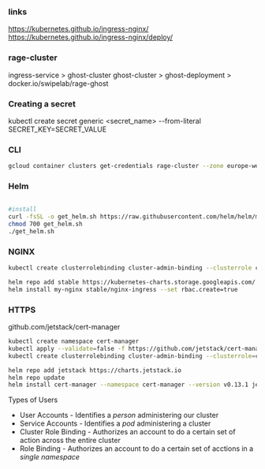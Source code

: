 ### links
https://kubernetes.github.io/ingress-nginx/
https://kubernetes.github.io/ingress-nginx/deploy/

### rage-cluster

ingress-service > ghost-cluster
ghost-cluster > ghost-deployment > docker.io/swipelab/rage-ghost

### Creating a secret
kubectl create secret generic <secret_name> --from-literal SECRET_KEY=SECRET_VALUE

### CLI

```sh
gcloud container clusters get-credentials rage-cluster --zone europe-west2-a --project co-swipelab-rage
```

### Helm
```sh

#install
curl -fsSL -o get_helm.sh https://raw.githubusercontent.com/helm/helm/master/scripts/get-helm-3
chmod 700 get_helm.sh
./get_helm.sh
```

### NGINX
```sh
kubectl create clusterrolebinding cluster-admin-binding --clusterrole cluster-admin --user $(gcloud config get-value account)

helm repo add stable https://kubernetes-charts.storage.googleapis.com/
helm install my-nginx stable/nginx-ingress --set rbac.create=true
```

### HTTPS
github.com/jetstack/cert-manager
```sh
kubectl create namespace cert-manager
kubectl apply --validate=false -f https://github.com/jetstack/cert-manager/releases/download/v0.13.1/cert-manager.yaml
kubectl create clusterrolebinding cluster-admin-binding --clusterrole=cluster-admin --user=$(gcloud config get-value core/account)

helm repo add jetstack https://charts.jetstack.io
helm repo update
helm install cert-manager --namespace cert-manager --version v0.13.1 jetstack/cert-manager
```


Types of Users
  - User Accounts - Identifies a *person* administering our cluster
  - Service Accounts - Identifies a *pod* administering a cluster
  - Cluster Role Binding - Authorizes an account to do a certain set of action across the entire cluster
  - Role Binding - Authorizes an account to do a certain set of acctions in a *single namespace*
